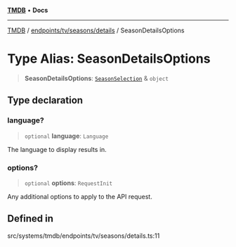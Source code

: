[**TMDB**](../../../../../README.md) • **Docs**

***

[TMDB](../../../../../README.md) / [endpoints/tv/seasons/details](../README.md) / SeasonDetailsOptions

# Type Alias: SeasonDetailsOptions

> **SeasonDetailsOptions**: [`SeasonSelection`](../../constants/type-aliases/SeasonSelection.md) & `object`

## Type declaration

### language?

> `optional` **language**: `Language`

The language to display results in.

### options?

> `optional` **options**: `RequestInit`

Any additional options to apply to the API request.

## Defined in

src/systems/tmdb/endpoints/tv/seasons/details.ts:11

